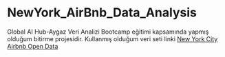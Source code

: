 # NewYork_AirBnb_Data_Analysis
Global AI Hub-Aygaz Veri Analizi Bootcamp eğitimi kapsamında yapmış olduğum bitirme projesidir. Kullanmış olduğum veri seti linki <a href="https://www.kaggle.com/datasets/dgomonov/new-york-city-airbnb-open-data">New York City Airbnb Open Data</a>
